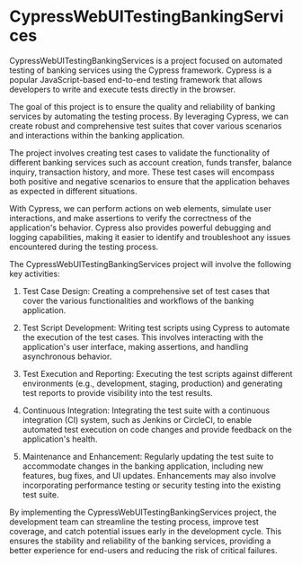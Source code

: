 ﻿# CypressWebUITestingBankingServices
CypressWebUITestingBankingServices is a project focused on automated testing of banking services using the Cypress framework. Cypress is a popular JavaScript-based end-to-end testing framework that allows developers to write and execute tests directly in the browser.

The goal of this project is to ensure the quality and reliability of banking services by automating the testing process. By leveraging Cypress, we can create robust and comprehensive test suites that cover various scenarios and interactions within the banking application.

The project involves creating test cases to validate the functionality of different banking services such as account creation, funds transfer, balance inquiry, transaction history, and more. These test cases will encompass both positive and negative scenarios to ensure that the application behaves as expected in different situations.

With Cypress, we can perform actions on web elements, simulate user interactions, and make assertions to verify the correctness of the application's behavior. Cypress also provides powerful debugging and logging capabilities, making it easier to identify and troubleshoot any issues encountered during the testing process.

The CypressWebUITestingBankingServices project will involve the following key activities:

1. Test Case Design: Creating a comprehensive set of test cases that cover the various functionalities and workflows of the banking application.

2. Test Script Development: Writing test scripts using Cypress to automate the execution of the test cases. This involves interacting with the application's user interface, making assertions, and handling asynchronous behavior.

3. Test Execution and Reporting: Executing the test scripts against different environments (e.g., development, staging, production) and generating test reports to provide visibility into the test results.

4. Continuous Integration: Integrating the test suite with a continuous integration (CI) system, such as Jenkins or CircleCI, to enable automated test execution on code changes and provide feedback on the application's health.

5. Maintenance and Enhancement: Regularly updating the test suite to accommodate changes in the banking application, including new features, bug fixes, and UI updates. Enhancements may also involve incorporating performance testing or security testing into the existing test suite.

By implementing the CypressWebUITestingBankingServices project, the development team can streamline the testing process, improve test coverage, and catch potential issues early in the development cycle. This ensures the stability and reliability of the banking services, providing a better experience for end-users and reducing the risk of critical failures.

